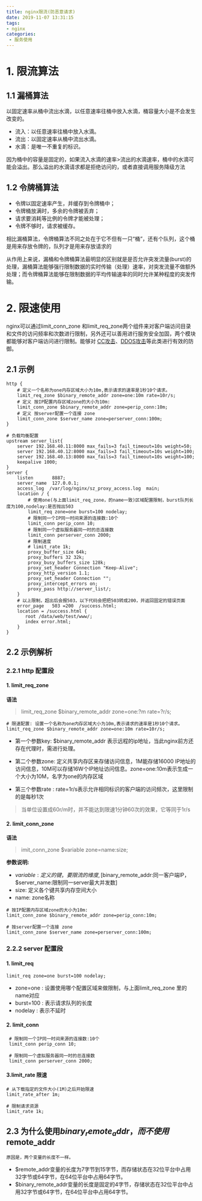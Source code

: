 ```yaml
---
title: nginx限流(防恶意请求)
date: 2019-11-07 13:31:15
tags:
- nginx
categories:
 - 服务使用
---
```

# 1. 限流算法
## 1.1 漏桶算法
以固定速率从桶中流出水滴，以任意速率往桶中放入水滴，桶容量大小是不会发生改变的。  
 - 流入：以任意速率往桶中放入水滴。
 - 流出：以固定速率从桶中流出水滴。
 - 水滴：是唯一不重复的标识。

因为桶中的容量是固定的，如果流入水滴的速率>流出的水滴速率，桶中的水滴可能会溢出。那么溢出的水滴请求都是拒绝访问的，或者直接调用服务降级方法

## 1.2 令牌桶算法
- 令牌以固定速率产生，并缓存到令牌桶中；
- 令牌桶放满时，多余的令牌被丢弃；
- 请求要消耗等比例的令牌才能被处理；
- 令牌不够时，请求被缓存。

相比漏桶算法，令牌桶算法不同之处在于它不但有一只“桶”，还有个队列，这个桶是用来存放令牌的，队列才是用来存放请求的

从作用上来说，漏桶和令牌桶算法最明显的区别就是是否允许突发流量(burst)的处理，漏桶算法能够强行限制数据的实时传输（处理）速率，对突发流量不做额外处理；而令牌桶算法能够在限制数据的平均传输速率的同时允许某种程度的突发传输。

# 2. 限速使用
nginx可以通过limit_conn_zone 和limit_req_zone两个组件来对客户端访问目录和文件的访问频率和次数进行限制，另外还可以善用进行服务安全加固，两个模块都能够对客户端访问进行限制。能够对 [CC攻击](https://baike.baidu.com/item/CC%E6%94%BB%E5%87%BB)、[DDOS攻击](https://baike.baidu.com/item/%E5%88%86%E5%B8%83%E5%BC%8F%E6%8B%92%E7%BB%9D%E6%9C%8D%E5%8A%A1%E6%94%BB%E5%87%BB/3802159?fromtitle=DDOS%E6%94%BB%E5%87%BB&fromid=177090)等此类进行有效的防御。

## 2.1 示例
```
http {   
    # 定义一个名称为one内存区域大小为10m,表示请求的速率是1秒10个请求。
    limit_req_zone $binary_remote_addr zone=one:10m rate=10r/s;
    # 定义 按IP配置内存区域zone的大小为10m:
    limit_conn_zone $binary_remote_addr zone=perip_conn:10m;
    # 定义 按server配置一个连接 zone
    limit_conn_zone $server_name zone=perserver_conn:100m;
}

# 负载均衡配置
upstream server_list{
    server 192.168.40.11:8000 max_fails=3 fail_timeout=10s weight=50;
    server 192.168.40.12:8000 max_fails=3 fail_timeout=10s weight=100;
    server 192.168.40.13:8000 max_fails=3 fail_timeout=10s weight=100;
    keepalive 1000;
}
server {
    listen       8887;
    server_name  127.0.0.1;
    access_log  /var/log/nginx/sz_proxy_access.log  main;
    location / {
        # 使用one(与上面limit_req_zone，的name一致)区域配置限制，burst队列长度为100,nodelay:是否抛出503
        limit_req zone=one burst=100 nodelay;
        # 限制同一个IP同一时间来源的连接数:10个
        limit_conn perip_conn 10;
        # 限制同一个虚拟服务器同一时的总连接数
        limit_conn perserver_conn 2000;
        # 限制速度
        # limit_rate 1k;
        proxy_buffer_size 64k;
        proxy_buffers 32 32k;
        proxy_busy_buffers_size 128k;
        proxy_set_header Connection "Keep-Alive";
        proxy_http_version 1.1;
        proxy_set_header Connection "";
        proxy_intercept_errors on;
        proxy_pass http://server_list/;
    }
    # 以上限制，超出后会报503，以下代码会把把503转成200，并返回固定的错误页面
    error_page   503 =200  /success.html;
    location = /success.html {
       root /data/web/test/www/;
       index error.html;
    }
}

```

## 2.2 示例解析

### 2.2.1 http 配置段

#### 1. limit_req_zone

**语法**
> limit_req_zone $binary_remote_addr zone=one:?m rate=?r/s;

```
# 限速配置: 设置一个名称为one内存区域大小为10m,表示请求的速率是1秒10个请求。
limit_req_zone $binary_remote_addr zone=one:10m rate=10r/s;
```
 <!--- zone:one:10m 表示一个内存区域大小为10m,并且设定了名称为one-->
 <!--- rate=10r/s 表示请求的速率是1秒10个请求，当单位设置成60r/m时，并不能达到限速1分钟60次的效果，它等同于1r/s。-->
 <!--- $binary_remote_addr 表示远程的ip地址，当此nginx前方还存在代理时，需进行处理-->
 
- 第一个参数key: $binary_remote_addr 表示远程的ip地址，当此nginx前方还存在代理时，需进行处理。

- 第二个参数zone: 定义共享内存区来存储访问信息，1M能存储16000 IP地址的访问信息，10M可以存储16W个IP地址访问信息。zone=one:10m表示生成一个大小为10M，名字为one的内存区域
- 第三个参数rate : rate=1r/s表示允许相同标识的客户端的访问频次，这里限制的是每秒1次
> 当单位设置成60r/m时，并不能达到限速1分钟60次的效果，它等同于1r/s


#### 2. limit_conn_zone

**语法**
> imit_conn_zone $variable zone=name:size;

**参数说明:**
- $variable: 定义的键，要限流的维度,[$binary_remote_addr:同一客户端IP，$server_name:限制同一server最大并发数]
- size: 定义各个键共享内存空间大小
- name: zone名称


```
# 按IP配置内存区域zone的大小为10m:
limit_conn_zone $binary_remote_addr zone=perip_conn:10m;

# 按server配置一个连接 zone
limit_conn_zone $server_name zone=perserver_conn:100m;
```

### 2.2.2 server 配置段

#### 1. limit_req
```
limit_req zone=one burst=100 nodelay;
```
- zone=one : 设置使用哪个配置区域来做限制，与上面limit_req_zone 里的name对应
- burst=100 : 表示请求队列的长度
- nodelay : 表示不延时

#### 2. limit_conn
```
 # 限制同一个IP同一时间来源的连接数:10个
 limit_conn perip_conn 10;
 
 # 限制同一个虚拟服务器同一时的总连接数
 limit_conn perserver_conn 2000;
```
#### 3.limit_rate 限速

```
# 从下载指定的文件大小(1M)之后开始限速
limit_rate_after 1m;
 
# 限制请求资源
limit_rate 1k;
```
## 2.3 为什么使用$binary_remote_addr，而不使用$remote_addr
`原因是，两个变量的长度不一样。`
- $remote_addr变量的长度为7字节到15字节，而存储状态在32位平台中占用32字节或64字节，在64位平台中占用64字节。
- $binary_remote_addr变量的长度是固定的4字节，存储状态在32位平台中占用32字节或64字节，在64位平台中占用64字节。
